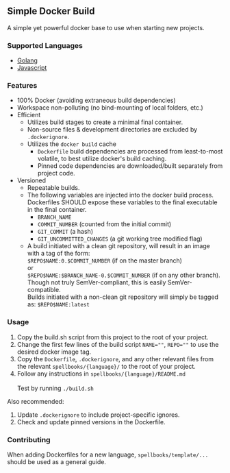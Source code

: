 ## Simple Docker Build

A simple yet powerful docker base to use when starting new projects.

### Supported Languages

* [Golang](spellbooks/golang/)
* [Javascript](spellbooks/javascript/)

### Features

* 100% Docker (avoiding extraneous build dependencies)
* Workspace non-polluting (no bind-mounting of local folders, etc.)
* Efficient
  * Utilizes build stages to create a minimal final container.
  * Non-source files & development directories are excluded by `.dockerignore`.
  * Utilizes the `docker build` cache
    * `Dockerfile` build dependencies are processed from least-to-most volatile, to best utilize docker's build caching.
    * Pinned code dependencies are downloaded/built separately from project code.
* Versioned
  * Repeatable builds.
  * The following variables are injected into the docker build process.  Dockerfiles SHOULD expose these variables to the final executable in the final container.
    * `BRANCH_NAME`
    * `COMMIT_NUMBER` (counted from the initial commit)
    * `GIT_COMMIT` (a hash)
    * `GIT_UNCOMMITTED_CHANGES` (a git working tree modified flag)
  * A build initiated with a clean git repository, will result in an image with a tag of the form:<br/>
    `$REPO$NAME:0.$COMMIT_NUMBER` (if on the master branch)<br/>
    or<br/>
    `$REPO$NAME:$BRANCH_NAME-0.$COMMIT_NUMBER` (if on any other branch).<br/>
    Though not truly SemVer-compliant, this is easily SemVer-compatible.<br/>
    Builds initiated with a non-clean git repository will simply be tagged as: `$REPO$NAME:latest`

### Usage

1. Copy the build.sh script from this project to the root of your project.
1. Change the first few lines of the build script `NAME=""`, `REPO=""` to use the desired docker image tag.
1. Copy the `Dockerfile`, `.dockerignore`, and any other relevant files from the relevant `spellbooks/{language}/` to the root of your project.
1. Follow any instructions in `spellbooks/{language}/README.md`<br/>
   <br/>
   Test by running `./build.sh`

Also recommended:
1. Update `.dockerignore` to include project-specific ignores.
1. Check and update pinned versions in the Dockerfile.

### Contributing

When adding Dockerfiles for a new language, `spellbooks/template/...` should be used as a general guide.
